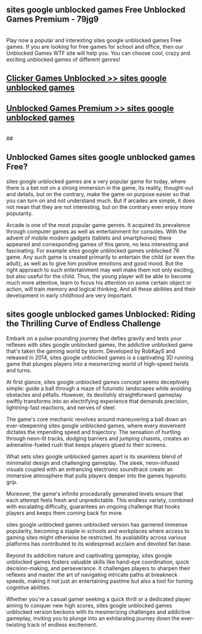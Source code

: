 ## sites google unblocked games Free Unblocked Games Premium - 79jg9 <br>
<br>
Play now a popular and interesting sites google unblocked games Free games. If you are looking for free games for school and office, then our Unblocked Games WTF site will help you. You can choose cool, crazy and exciting unblocked games of different genres!


##  [Clicker Games Unblocked >> sites google unblocked games](http://freeplayer.one?title=sites_google_unblocked_games&ref=05)

##  [Unblocked Games Premium >> sites google unblocked games](http://freeplayer.one?title=sites_google_unblocked_games&ref=05)
  <br>
  ##



## Unblocked Games sites google unblocked games Free?

sites google unblocked games are a very popular game for today, where there is a bet not on a strong immersion in the game, its reality, thought-out and details, but on the contrary, make the game on purpose easier so that you can turn on and not understand much. But if arcades are simple, it does not mean that they are not interesting, but on the contrary even enjoy more popularity.

Arcade is one of the most popular game genres. It acquired its prevalence through computer games as well as entertainment for consoles. With the advent of mobile modern gadgets (tablets and smartphones) there appeared and corresponding games of this genre, no less interesting and fascinating. For example sites google unblocked games unblocked 76 game. Any such game is created primarily to entertain the child (or even the adult), as well as to give him positive emotions and good mood. But the right approach to such entertainment may well make them not only exciting, but also useful for the child. Thus, the young player will be able to become much more attentive, learn to focus his attention on some certain object or action, will train memory and logical thinking. And all these abilities and their development in early childhood are very important.

##  sites google unblocked games Unblocked: Riding the Thrilling Curve of Endless Challenge

Embark on a pulse-pounding journey that defies gravity and tests your reflexes with sites google unblocked games, the addictive unblocked game that's taken the gaming world by storm. Developed by RobKayS and released in 2014, sites google unblocked games is a captivating 3D running game that plunges players into a mesmerizing world of high-speed twists and turns.

At first glance, sites google unblocked games concept seems deceptively simple: guide a ball through a maze of futuristic landscapes while avoiding obstacles and pitfalls. However, its devilishly straightforward gameplay swiftly transforms into an electrifying experience that demands precision, lightning-fast reactions, and nerves of steel.

The game's core mechanic revolves around maneuvering a ball down an ever-steepening sites google unblocked games, where every movement dictates the impending speed and trajectory. The sensation of hurtling through neon-lit tracks, dodging barriers and jumping chasms, creates an adrenaline-fueled rush that keeps players glued to their screens.

What sets sites google unblocked games apart is its seamless blend of minimalist design and challenging gameplay. The sleek, neon-infused visuals coupled with an entrancing electronic soundtrack create an immersive atmosphere that pulls players deeper into the games hypnotic grip.

Moreover, the game's infinite procedurally generated levels ensure that each attempt feels fresh and unpredictable. This endless variety, combined with escalating difficulty, guarantees an ongoing challenge that hooks players and keeps them coming back for more.

sites google unblocked games unblocked version has garnered immense popularity, becoming a staple in schools and workplaces where access to gaming sites might otherwise be restricted. Its availability across various platforms has contributed to its widespread acclaim and devoted fan base.

Beyond its addictive nature and captivating gameplay, sites google unblocked games fosters valuable skills like hand-eye coordination, quick decision-making, and perseverance. It challenges players to sharpen their reflexes and master the art of navigating intricate paths at breakneck speeds, making it not just an entertaining pastime but also a tool for honing cognitive abilities.

Whether you're a casual gamer seeking a quick thrill or a dedicated player aiming to conquer new high scores, sites google unblocked games unblocked version beckons with its mesmerizing challenges and addictive gameplay, inviting you to plunge into an exhilarating journey down the ever-twisting track of endless excitement.